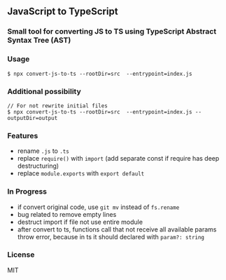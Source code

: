 ## JavaScript to TypeScript

### Small tool for converting JS to TS using TypeScript Abstract Syntax Tree (AST)


### Usage

```shell
$ npx convert-js-to-ts --rootDir=src  --entrypoint=index.js
```

### Additional possibility

```shell
// For not rewrite initial files
$ npx convert-js-to-ts --rootDir=src  --entrypoint=index.js --outputDir=output
```

### Features
* rename `.js` to `.ts`
* replace `require()` with `import` (add separate const if require has deep destructuring)
* replace `module.exports` with `export default`

### In Progress
* if convert original code, use `git mv` instead of `fs.rename`
* bug related to remove empty lines
* destruct import if file not use entire module
* after convert to ts, functions call that not receive all available params throw error, because in ts it should declared with `param?: string`

### License
MIT
